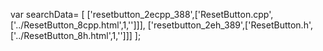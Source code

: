 var searchData= \[
\[\'resetbutton\_2ecpp\_388\',\[\'ResetButton.cpp\',\[\'../ResetButton\_8cpp.html\',1,\'\'\]\]\],
\[\'resetbutton\_2eh\_389\',\[\'ResetButton.h\',\[\'../ResetButton\_8h.html\',1,\'\'\]\]\]
\];
